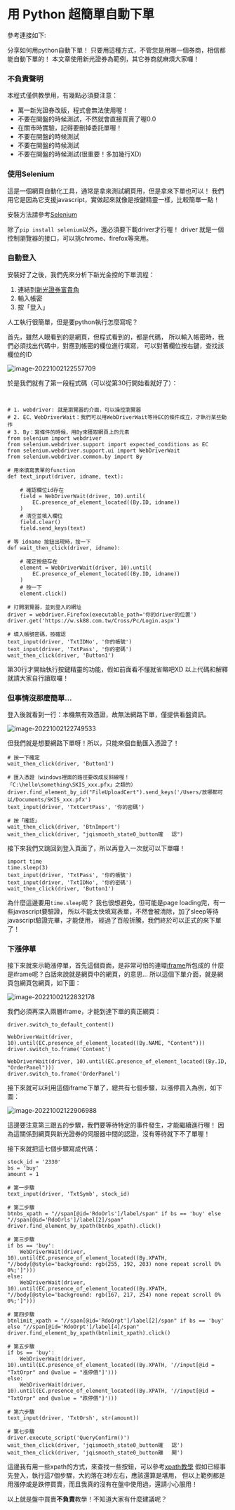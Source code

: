 # 用 Python 超簡單自動下單

參考連接如下:

[用 Python 超簡單自動下單]: https://www.finlab.tw/%E9%80%9A%E7%94%A8%E8%87%AA%E5%8B%95%E4%B8%8B%E5%96%AE%E6%B3%95%EF%BC%88%E4%B8%8B%EF%BC%89/

分享如何用python自動下單！
只要用這種方式，不管您是用哪一個券商，相信都能自動下單的！
本文章使用新光證券為範例，其它券商就麻煩大家囉！

### 不負責聲明

本程式僅供教學用，有幾點必須要注意：

- 萬一新光證券改版，程式會無法使用喔！
- 不要在開盤的時候測試，不然就會直接買賣了喔0.0
- 在關市時實驗，記得要刪掉委託單喔！
- 不要在開盤的時候測試
- 不要在開盤的時候測試
- 不要在開盤的時候測試(很重要！多加幾行XD)

### 使用Selenium

這是一個網頁自動化工具，通常是拿來測試網頁用，但是拿來下單也可以！
我們用它是因為它支援javascript，實做起來就像是按鍵精靈一樣，比較簡單一點！

安裝方法請參考[Selenium](https://selenium-python.readthedocs.io/installation.html#downloading-python-bindings-for-selenium)

除了`pip install selenium`以外，還必須要下載driver才行喔！
driver 就是一個控制瀏覽器的接口，可以挑chrome、firefox等來用。

### 自動登入

安裝好了之後，我們先來分析下新光金控的下單流程：

1. 連結到[新光證券富貴角](https://w.sk88.com.tw/Cross/Pc/Login.aspx)
2. 輸入帳密
3. 按「登入」

人工執行很簡單，但是要python執行怎麼寫呢？

首先，雖然人眼看到的是網頁，但程式看到的，都是代碼，
所以輸入帳密時，我們必須找出代碼中，對應到帳密的欄位進行填寫，
可以對著欄位按右鍵，查找該欄位的ID

![image-20221002122557709](./image-20221002122557709.png)

於是我們就有了第一段程式碼（可以從第30行開始看就好了）：

```


# 1. webdriver: 就是瀏覽器的介面，可以操控瀏覽器
# 2. EC、WebDriverWait：我們可以用WebDriverWait等待EC的條件成立，才執行某些動作
# 3. By：寫條件的時候，用By來獲取網頁上的元素
from selenium import webdriver
from selenium.webdriver.support import expected_conditions as EC
from selenium.webdriver.support.ui import WebDriverWait
from selenium.webdriver.common.by import By

# 用來填寫表單的function
def text_input(driver, idname, text):

    # 確認欄位id存在
    field = WebDriverWait(driver, 10).until(
        EC.presence_of_element_located((By.ID, idname))
    )
    # 清空並填入欄位
    field.clear()
    field.send_keys(text)

# 等 idname 按鈕出現時，按一下
def wait_then_click(driver, idname):

    # 確定按鈕存在
    element = WebDriverWait(driver, 10).until(
        EC.presence_of_element_located((By.ID, idname))
    )
    # 按一下
    element.click()

# 打開瀏覽器，並到登入的網址
driver = webdriver.Firefox(executable_path='你的driver的位置')
driver.get('https://w.sk88.com.tw/Cross/Pc/Login.aspx')

# 填入帳號密碼，按確認
text_input(driver, 'TxtIDNo', '你的帳號')
text_input(driver, 'TxtPass', '你的密碼')
wait_then_click(driver, 'Button1')
```

第30行才開始執行按鍵精靈的功能，假如前面看不懂就省略吧XD
以上代碼和解釋就請大家自行讀取囉！

### 但事情沒那麼簡單…

登入後就看到一行：本機無有效憑證，故無法網路下單，僅提供看盤資訊。

![image-20221002122749533](./image-20221002122749533.png)

但我們就是想要網路下單呀！所以，只能來個自動匯入憑證了！

```
# 按一下確定
wait_then_click(driver, 'Button1')

# 匯入憑證（windows裡面的路徑要改成反斜線喔！「C:\hello\something\SKIS_xxx.pfx」之類的）
driver.find_element_by_id("FileUploadCert").send_keys('/Users/放哪都可以/Documents/SKIS_xxx.pfx')
text_input(driver, 'TxtCertPass', '你的密碼')

# 按「確認」
wait_then_click(driver, 'BtnImport')
wait_then_click(driver, "jqismooth_state0_button確　 認")
```

接下來我們又跳回到登入頁面了，所以再登入一次就可以下單囉！

```
import time
time.sleep(3)
text_input(driver, 'TxtPass', '你的帳號')
text_input(driver, 'TxtIDNo', '你的密碼')
wait_then_click(driver, 'Button1')
```

為什麼這邊要用`time.sleep`呢？
我也很想避免，但可能是page loading完，有一些javascript要驗證，
所以不能太快填寫表單，不然會被清除，加了sleep等待javascript驗證完畢，才能使用，
經過了百般折騰，我們終於可以正式的來下單了！

### 下漲停單

接下來就來示範漲停單，首先這個頁面，是非常可怕的連環[iframe](http://www.w3school.com.cn/html/html_iframe.asp)所包成的
什麼是iframe呢？白話來說就是網頁中的網頁，的意思…
所以這個下單介面，就是網頁包網頁包網頁，如下圖：

![image-20221002122832178](./image-20221002122832178.png)

我們必須再深入兩層iframe，才能到達下單的真正網頁：

```
driver.switch_to_default_content()

WebDriverWait(driver, 10).until(EC.presence_of_element_located((By.NAME, "Content")))
driver.switch_to.frame('Content')

WebDriverWait(driver, 10).until(EC.presence_of_element_located((By.ID, "OrderPanel")))
driver.switch_to.frame('OrderPanel')
```

接下來就可以利用這個iframe下單了，總共有七個步驟，以漲停買入為例，如下圖：

![image-20221002122906988](./image-20221002122906988.png)

這邊要注意第三跟五的步驟，我們要等待特定的事件發生，才能繼續進行喔！
因為這關係到網頁與新光證券的伺服器中間的認證，沒有等待就下不了單喔！

接下來就把這七個步驟寫成代碼：

```
stock_id = '2330'
bs = 'buy'
amount = 1

# 第一步驟
text_input(driver, 'TxtSymb', stock_id)

# 第二步驟
btnbs_xpath = "//span[@id='RdoOrls']/label/span" if bs == 'buy' else "//span[@id='RdoOrls']/label[2]/span"
driver.find_element_by_xpath(btnbs_xpath).click()

# 第三步驟
if bs == 'buy':
    WebDriverWait(driver, 10).until(EC.presence_of_element_located((By.XPATH, "//body[@style='background: rgb(255, 192, 203) none repeat scroll 0% 0%;']")))
else:
    WebDriverWait(driver, 10).until(EC.presence_of_element_located((By.XPATH, "//body[@style='background: rgb(167, 217, 254) none repeat scroll 0% 0%;']")))

# 第四步驟
btnlimit_xpath = "//span[@id='RdoOrpt']/label[2]/span" if bs == 'buy' else "//span[@id='RdoOrpt']/label[4]/span"
driver.find_element_by_xpath(btnlimit_xpath).click()

# 第五步驟
if bs == 'buy':
    WebDriverWait(driver, 10).until(EC.presence_of_element_located((By.XPATH, '//input[@id = "TxtOrpr" and @value = "漲停價"]')))
else:
    WebDriverWait(driver, 10).until(EC.presence_of_element_located((By.XPATH, '//input[@id = "TxtOrpr" and @value = "跌停價"]')))

# 第六步驟
text_input(driver, 'TxtOrsh', str(amount))

# 第七步驟
driver.execute_script('QueryConfirm()')
wait_then_click(driver, 'jqismooth_state0_button確　 認')
wait_then_click(driver, 'jqismooth_state0_button離　 開')
```

這邊我有用一些xpath的方式，來查找一些按鈕，可以參考[xpath教學](https://zh.wikibooks.org/zh-hant/XML/XPath)
假如已經事先登入，執行這7個步驟，大約落在3秒左右，應該還算是堪用，
但以上範例都是用漲停或是跌停買賣，而且我真的沒有在盤中使用過，還請小心服用！

以上就是盤中買賣**不負責**教學！不知道大家有什麼建議呢？

[4. 定位元素]: https://selenium-python.readthedocs.io/locating-elements.html

